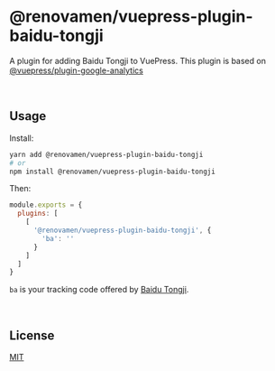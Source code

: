 # @renovamen/vuepress-plugin-baidu-tongji

A plugin for adding Baidu Tongji to VuePress. This plugin is based on [@vuepress/plugin-google-analytics](https://v1.vuepress.vuejs.org/plugin/official/plugin-google-analytics.html)


&nbsp;

## Usage

Install:

```bash
yarn add @renovamen/vuepress-plugin-baidu-tongji
# or
npm install @renovamen/vuepress-plugin-baidu-tongji
```

Then:

```js
module.exports = {
  plugins: [
    [
      '@renovamen/vuepress-plugin-baidu-tongji', {
        'ba': ''
      }
    ]
  ]
}
```

`ba` is your tracking code offered by [Baidu Tongji](https://tongji.baidu.com/web/welcome/login).


&nbsp;

## License

[MIT](LICENSE)
